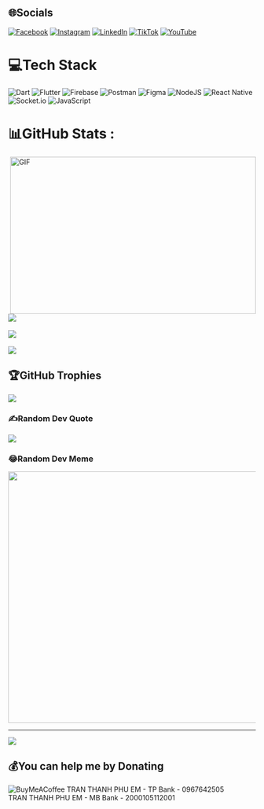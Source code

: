 
## 🌐Socials
[![Facebook](https://img.shields.io/badge/Facebook-%231877F2.svg?logo=Facebook&logoColor=white)](https://facebook.com/https://www.facebook.com/thanhphuem.tran/) [![Instagram](https://img.shields.io/badge/Instagram-%23E4405F.svg?logo=Instagram&logoColor=white)](https://instagram.com/https://www.instagram.com/pm.snake01/) [![LinkedIn](https://img.shields.io/badge/LinkedIn-%230077B5.svg?logo=linkedin&logoColor=white)](https://linkedin.com/in/https://www.linkedin.com/in/ttphuem/) [![TikTok](https://img.shields.io/badge/TikTok-%23000000.svg?logo=TikTok&logoColor=white)](https://tiktok.com/@https://www.tiktok.com/@phuplus2001?is_from_webapp=1&sender_device=pc) [![YouTube](https://img.shields.io/badge/YouTube-%23FF0000.svg?logo=YouTube&logoColor=white)](https://youtube.com/c/https://www.youtube.com/@phuemtranthanh4488) 

# 💻Tech Stack
![Dart](https://img.shields.io/badge/dart-%230175C2.svg?style=for-the-badge&logo=dart&logoColor=white) ![Flutter](https://img.shields.io/badge/Flutter-%2302569B.svg?style=for-the-badge&logo=Flutter&logoColor=white) ![Firebase](https://img.shields.io/badge/firebase-%23039BE5.svg?style=for-the-badge&logo=firebase) ![Postman](https://img.shields.io/badge/Postman-FF6C37?style=for-the-badge&logo=postman&logoColor=white) ![Figma](https://img.shields.io/badge/figma-%23F24E1E.svg?style=for-the-badge&logo=figma&logoColor=white) ![NodeJS](https://img.shields.io/badge/node.js-6DA55F?style=for-the-badge&logo=node.js&logoColor=white) ![React Native](https://img.shields.io/badge/react_native-%2320232a.svg?style=for-the-badge&logo=react&logoColor=%2361DAFB) ![Socket.io](https://img.shields.io/badge/Socket.io-black?style=for-the-badge&logo=socket.io&badgeColor=010101) ![JavaScript](https://img.shields.io/badge/javascript-%23323330.svg?style=for-the-badge&logo=javascript&logoColor=%23F7DF1E)

# 📊GitHub Stats :

<img align="right" alt="GIF" src="code.gif" width="500" height="320" />

![](https://github-readme-stats.vercel.app/api?username=PhuEmTranThanh&theme=blue-green&hide_border=false&include_all_commits=false&count_private=false)<br/>
<br/>
![](https://github-readme-streak-stats.herokuapp.com/?user=PhuEmTranThanh&theme=blue-green&hide_border=false)<br/>
<br/>
![](https://github-readme-stats.vercel.app/api/top-langs/?username=PhuEmTranThanh&theme=blue-green&hide_border=false&include_all_commits=false&count_private=false&layout=compact)

## 🏆GitHub Trophies
![](https://github-trophies.vercel.app/?username=PhuEmTranThanh&theme=dark_dimmed&no-frame=false&no-bg=false&margin-w=4)

### ✍️Random Dev Quote
![](https://quotes-github-readme.vercel.app/api?type=horizontal&theme=tokyonight)

### 😂Random Dev Meme
<img src="https://img.randme.me/" width="512px"/>

---
[![](https://visitcount.itsvg.in/api?id=PhuEmTranThanh&icon=2&color=2)](https://visitcount.itsvg.in)

  ## 💰You can help me by Donating
![BuyMeACoffee](https://img.shields.io/badge/Buy%20Me%20a%20Coffee-ffdd00?style=for-the-badge&logo=buy-me-a-coffee&logoColor=black) TRAN THANH PHU EM - TP Bank - 0967642505 <br> TRAN THANH PHU EM - MB Bank - 2000105112001

  <!-- Proudly created with GPRM ( https://gprm.itsvg.in ) -->
  
